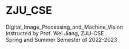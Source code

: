 # ZJU_CSE
Digital_Image_Processing_and_Machine_Vision  
Instructed by Prof. Wei Jiang, ZJU-CSE  
Spring and Summer Semester of 2022-2023
